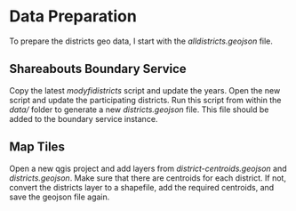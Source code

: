 # Data Preparation

To prepare the districts geo data, I start with the *alldistricts.geojson* file.

## Shareabouts Boundary Service

Copy the latest *modyfidistricts* script and update the years. Open the new
script and update the participating districts. Run this script from within the
*data/* folder to generate a new *districts.geojson* file. This file should be
added to the boundary service instance.

## Map Tiles

Open a new qgis project and add layers from *district-centroids.geojson* and
*districts.geojson*. Make sure that there are centroids for each district. If
not, convert the districts layer to a shapefile, add the required centroids,
and save the geojson file again.